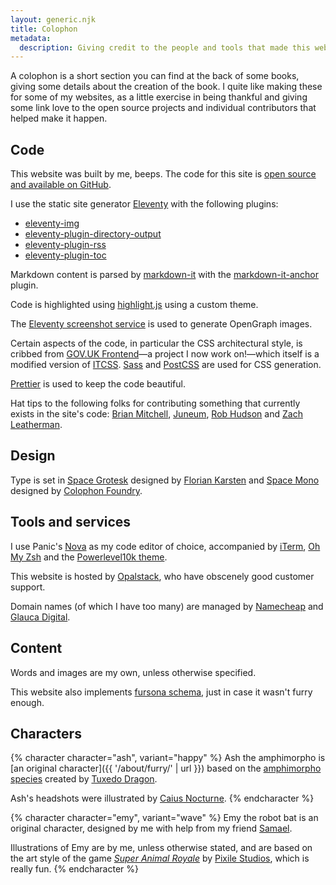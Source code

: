 ```yaml
---
layout: generic.njk
title: Colophon
metadata:
  description: Giving credit to the people and tools that made this website possible.
---
```


A colophon is a short section you can find at the back of some books, giving some details about the creation of the book. I quite like making these for some of my websites, as a little exercise in being thankful and giving some link love to the open source projects and individual contributors that helped make it happen.

## Code

This website was built by me, beeps. The code for this site is [open source and available on GitHub](https://github.com/querkmachine/beeps.website).

I use the static site generator [Eleventy](http://11ty.dev) with the following plugins:

- [eleventy-img](https://github.com/11ty/eleventy-img)
- [eleventy-plugin-directory-output](https://github.com/11ty/eleventy-plugin-directory-output)
- [eleventy-plugin-rss](https://github.com/11ty/eleventy-plugin-rss)
- [eleventy-plugin-toc](https://github.com/jdsteinbach/eleventy-plugin-toc)

Markdown content is parsed by [markdown-it](https://github.com/markdown-it/markdown-it) with the [markdown-it-anchor](https://github.com/valeriangalliat/markdown-it-anchor) plugin.

Code is highlighted using [highlight.js](https://highlightjs.org/) using a custom theme.

The [Eleventy screenshot service](https://www.11ty.dev/docs/services/screenshots/) is used to generate OpenGraph images.

Certain aspects of the code, in particular the CSS architectural style, is cribbed from [GOV.UK Frontend](https://github.com/alphagov/govuk-frontend)—a project I now work on!—which itself is a modified version of [ITCSS](https://itcss.io). [Sass](https://sass-lang.com/) and [PostCSS](https://postcss.org) are used for CSS generation.

[Prettier](https://prettier.io/) is used to keep the code beautiful.

Hat tips to the following folks for contributing something that currently exists in the site's code: [Brian Mitchell](https://brianm.me/posts/eleventy-redirect-from/), [Juneum](https://juneum.com/articles/eleventy-drafts/), [Rob Hudson](https://rob.cogit8.org/posts/2020-10-28-simple-11ty-cache-busting/) and [Zach Leatherman](https://www.zachleat.com/web/automatic-opengraph/).

## Design

Type is set in [Space Grotesk](https://fonts.google.com/specimen/Space+Grotesk) designed by [Florian Karsten](https://floriankarsten.com/) and [Space Mono](https://fonts.google.com/specimen/Space+Mono) designed by [Colophon Foundry](https://www.colophon-foundry.org/).

## Tools and services

I use Panic's [Nova](http://nova.app) as my code editor of choice, accompanied by [iTerm](https://iterm2.com/), [Oh My Zsh](https://ohmyz.sh/) and the [Powerlevel10k theme](https://github.com/romkatv/powerlevel10k).

This website is hosted by [Opalstack](http://opalstack.com/), who have obscenely good customer support.

Domain names (of which I have too many) are managed by [Namecheap](https://www.namecheap.com/) and [Glauca Digital](https://glauca.digital/).

## Content

Words and images are my own, unless otherwise specified.

This website also implements [fursona schema](https://github.com/theHedgehog0/fursona-schema), just in case it wasn't furry enough.

## Characters

{% character character="ash", variant="happy" %}
Ash the amphimorpho is [an original character]({{ '/about/furry/' | url }}) based on the [amphimorpho species](https://amphimorpho.carrd.co/) created by [Tuxedo Dragon](https://tuxedodragon.carrd.co/).

Ash's headshots were illustrated by [Caius Nocturne](https://nocturne.works/).
{% endcharacter %}

{% character character="emy", variant="wave" %}
Emy the robot bat is an original character, designed by me with help from my friend [Samael](https://samaelbretondragon.carrd.co/).

Illustrations of Emy are by me, unless otherwise stated, and are based on the art style of the game _[Super Animal Royale](https://animalroyale.com)_ by [Pixile Studios](https://pixilestudios.com), which is really fun.
{% endcharacter %}
